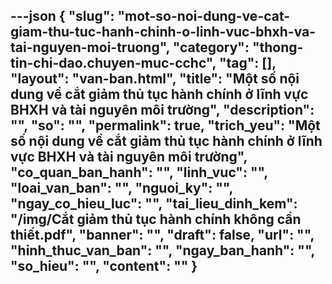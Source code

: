 ---json
{
    "slug": "mot-so-noi-dung-ve-cat-giam-thu-tuc-hanh-chinh-o-linh-vuc-bhxh-va-tai-nguyen-moi-truong",
    "category": "thong-tin-chi-dao.chuyen-muc-cchc",
    "tag": [],
    "layout": "van-ban.html",
    "title": "Một số nội dung về cắt giảm thủ tục hành chính ở lĩnh vực BHXH và tài nguyên môi trường",
    "description": "",
    "so": "",
    "permalink": true,
    "trich_yeu": "Một số nội dung về cắt giảm thủ tục hành chính ở lĩnh vực BHXH và tài nguyên môi trường",
    "co_quan_ban_hanh": "",
    "linh_vuc": "",
    "loai_van_ban": "",
    "nguoi_ky": "",
    "ngay_co_hieu_luc": "",
    "tai_lieu_dinh_kem": "/img/Cắt giảm thủ tục hành chính không cần thiết.pdf",
    "banner": "",
    "draft": false,
    "url": "",
    "hinh_thuc_van_ban": "",
    "ngay_ban_hanh": "",
    "so_hieu": "",
    "__content__": ""
}
---
